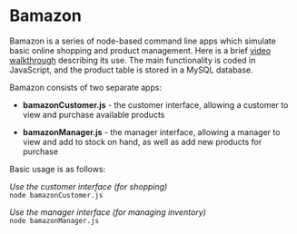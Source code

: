 # Bamazon

Bamazon is a series of node-based command line apps which simulate basic online shopping and product management. Here is a brief [video walkthrough](https://drive.google.com/open?id=1pSZMg7Mwo0A68AdOlvvK0r5cbLzmIxdu) describing its use. The main functionality is coded in JavaScript, and the product table is stored in a MySQL database. 

Bamazon consists of two separate apps:

+ **bamazonCustomer.js** - the customer interface, allowing a customer to view and purchase available products

+ **bamazonManager.js** - the manager interface, allowing a manager to view and add to stock on hand, as well as add new products for purchase

Basic usage is as follows:

*Use the customer interface (for shopping)*  
`node bamazonCustomer.js`

*Use the manager interface (for managing inventory)*  
`node bamazonManager.js`
